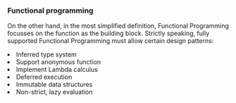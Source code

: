 ### Functional programming

On the other hand, in the most simplified definition, Functional Programming focusses on the function as the building block. Strictly speaking, fully supported Functional Programming must allow certain design patterns:

<li class="fragment">Inferred type system</li>
<li class="fragment">Support anonymous function</li>
<li class="fragment">Implement Lambda calculus</li>
<li class="fragment">Deferred execution</li>
<li class="fragment">Immutable data structures</li>
<li class="fragment">Non-strict, lazy evaluation</li>